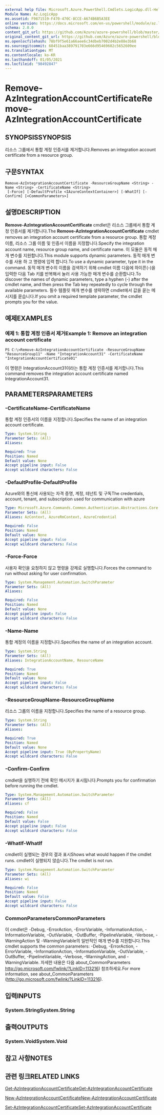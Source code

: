 ```yaml
---
external help file: Microsoft.Azure.PowerShell.Cmdlets.LogicApp.dll-Help.xml
Module Name: Az.LogicApp
ms.assetid: F9871519-F470-470C-8CCE-A674B6B5A3EE
online version: https://docs.microsoft.com/en-us/powershell/module/az.logicapp/remove-azintegrationaccountcertificate
schema: 2.0.0
content_git_url: https://github.com/Azure/azure-powershell/blob/master/src/LogicApp/LogicApp/help/Remove-AzIntegrationAccountCertificate.md
original_content_git_url: https://github.com/Azure/azure-powershell/blob/master/src/LogicApp/LogicApp/help/Remove-AzIntegrationAccountCertificate.md
ms.openlocfilehash: 78bf9f5e61a66aee6c34dbeb7002d4b2e88e3b68
ms.sourcegitcommit: 68451baa389791703e666d95469602c5652609ee
ms.translationtype: MT
ms.contentlocale: ko-KR
ms.lasthandoff: 01/05/2021
ms.locfileid: "98492847"
---
```

# <span data-ttu-id="26f86-101">Remove-AzIntegrationAccountCertificate</span><span class="sxs-lookup"><span data-stu-id="26f86-101">Remove-AzIntegrationAccountCertificate</span></span>

## <span data-ttu-id="26f86-102">SYNOPSIS</span><span class="sxs-lookup"><span data-stu-id="26f86-102">SYNOPSIS</span></span>
<span data-ttu-id="26f86-103">리소스 그룹에서 통합 계정 인증서를 제거합니다.</span><span class="sxs-lookup"><span data-stu-id="26f86-103">Removes an integration account certificate from a resource group.</span></span>

## <span data-ttu-id="26f86-104">구문</span><span class="sxs-lookup"><span data-stu-id="26f86-104">SYNTAX</span></span>

```
Remove-AzIntegrationAccountCertificate -ResourceGroupName <String> -Name <String> -CertificateName <String>
 [-Force] [-DefaultProfile <IAzureContextContainer>] [-WhatIf] [-Confirm] [<CommonParameters>]
```

## <span data-ttu-id="26f86-105">설명</span><span class="sxs-lookup"><span data-stu-id="26f86-105">DESCRIPTION</span></span>
<span data-ttu-id="26f86-106">**Remove-AzIntegrationAccountCertificate** cmdlet은 리소스 그룹에서 통합 계정 인증서를 제거합니다.</span><span class="sxs-lookup"><span data-stu-id="26f86-106">The **Remove-AzIntegrationAccountCertificate** cmdlet removes an integration account certificate from a resource group.</span></span>
<span data-ttu-id="26f86-107">통합 계정 이름, 리소스 그룹 이름 및 인증서 이름을 지정합니다.</span><span class="sxs-lookup"><span data-stu-id="26f86-107">Specify the integration account name, resource group name, and certificate name.</span></span>
<span data-ttu-id="26f86-108">이 모듈은 동적 매개 변수를 지원합니다.</span><span class="sxs-lookup"><span data-stu-id="26f86-108">This module supports dynamic parameters.</span></span>
<span data-ttu-id="26f86-109">동적 매개 변수를 사용 하 고 명령에 입력 합니다.</span><span class="sxs-lookup"><span data-stu-id="26f86-109">To use a dynamic parameter, type it in the command.</span></span>
<span data-ttu-id="26f86-110">동적 매개 변수의 이름을 검색하기 위해 cmdlet 이름 다음에 하이픈(-)을 입력한 다음 Tab 키를 반복해서 눌러 사용 가능한 매개 변수를 순환합니다.</span><span class="sxs-lookup"><span data-stu-id="26f86-110">To discover the names of dynamic parameters, type a hyphen (-) after the cmdlet name, and then press the Tab key repeatedly to cycle through the available parameters.</span></span>
<span data-ttu-id="26f86-111">필수 템플릿 매개 변수를 생략하면 cmdlet에서 값을 묻는 메시지를 묻습니다.</span><span class="sxs-lookup"><span data-stu-id="26f86-111">If you omit a required template parameter, the cmdlet prompts you for the value.</span></span>

## <span data-ttu-id="26f86-112">예제</span><span class="sxs-lookup"><span data-stu-id="26f86-112">EXAMPLES</span></span>

### <span data-ttu-id="26f86-113">예제 1: 통합 계정 인증서 제거</span><span class="sxs-lookup"><span data-stu-id="26f86-113">Example 1: Remove an integration account certificate</span></span>
```
PS C:\>Remove-AzIntegrationAccountCertificate -ResourceGroupName "ResourceGroup11" -Name "IntegrationAccount31" -CertificateName "IntegrationAccountCertificate01"
```

<span data-ttu-id="26f86-114">이 명령은 IntegrationAccount31이라는 통합 계정 인증서를 제거합니다.</span><span class="sxs-lookup"><span data-stu-id="26f86-114">This command removes the integration account certificate named IntegrationAccount31.</span></span>

## <span data-ttu-id="26f86-115">PARAMETERS</span><span class="sxs-lookup"><span data-stu-id="26f86-115">PARAMETERS</span></span>

### <span data-ttu-id="26f86-116">-CertificateName</span><span class="sxs-lookup"><span data-stu-id="26f86-116">-CertificateName</span></span>
<span data-ttu-id="26f86-117">통합 계정 인증서의 이름을 지정합니다.</span><span class="sxs-lookup"><span data-stu-id="26f86-117">Specifies the name of an integration account certificate.</span></span>

```yaml
Type: System.String
Parameter Sets: (All)
Aliases:

Required: True
Position: Named
Default value: None
Accept pipeline input: False
Accept wildcard characters: False
```

### <span data-ttu-id="26f86-118">-DefaultProfile</span><span class="sxs-lookup"><span data-stu-id="26f86-118">-DefaultProfile</span></span>
<span data-ttu-id="26f86-119">Azure와의 통신에 사용되는 자격 증명, 계정, 테넌트 및 구독</span><span class="sxs-lookup"><span data-stu-id="26f86-119">The credentials, account, tenant, and subscription used for communication with azure</span></span>

```yaml
Type: Microsoft.Azure.Commands.Common.Authentication.Abstractions.Core.IAzureContextContainer
Parameter Sets: (All)
Aliases: AzContext, AzureRmContext, AzureCredential

Required: False
Position: Named
Default value: None
Accept pipeline input: False
Accept wildcard characters: False
```

### <span data-ttu-id="26f86-120">-Force</span><span class="sxs-lookup"><span data-stu-id="26f86-120">-Force</span></span>
<span data-ttu-id="26f86-121">사용자 확인을 요청하지 않고 명령을 강제로 실행합니다.</span><span class="sxs-lookup"><span data-stu-id="26f86-121">Forces the command to run without asking for user confirmation.</span></span>

```yaml
Type: System.Management.Automation.SwitchParameter
Parameter Sets: (All)
Aliases:

Required: False
Position: Named
Default value: None
Accept pipeline input: False
Accept wildcard characters: False
```

### <span data-ttu-id="26f86-122">-Name</span><span class="sxs-lookup"><span data-stu-id="26f86-122">-Name</span></span>
<span data-ttu-id="26f86-123">통합 계정의 이름을 지정합니다.</span><span class="sxs-lookup"><span data-stu-id="26f86-123">Specifies the name of an integration account.</span></span>

```yaml
Type: System.String
Parameter Sets: (All)
Aliases: IntegrationAccountName, ResourceName

Required: True
Position: Named
Default value: None
Accept pipeline input: False
Accept wildcard characters: False
```

### <span data-ttu-id="26f86-124">-ResourceGroupName</span><span class="sxs-lookup"><span data-stu-id="26f86-124">-ResourceGroupName</span></span>
<span data-ttu-id="26f86-125">리소스 그룹의 이름을 지정합니다.</span><span class="sxs-lookup"><span data-stu-id="26f86-125">Specifies the name of a resource group.</span></span>

```yaml
Type: System.String
Parameter Sets: (All)
Aliases:

Required: True
Position: Named
Default value: None
Accept pipeline input: True (ByPropertyName)
Accept wildcard characters: False
```

### <span data-ttu-id="26f86-126">-Confirm</span><span class="sxs-lookup"><span data-stu-id="26f86-126">-Confirm</span></span>
<span data-ttu-id="26f86-127">cmdlet을 실행하기 전에 확인 메시지가 표시됩니다.</span><span class="sxs-lookup"><span data-stu-id="26f86-127">Prompts you for confirmation before running the cmdlet.</span></span>

```yaml
Type: System.Management.Automation.SwitchParameter
Parameter Sets: (All)
Aliases: cf

Required: False
Position: Named
Default value: False
Accept pipeline input: False
Accept wildcard characters: False
```

### <span data-ttu-id="26f86-128">-WhatIf</span><span class="sxs-lookup"><span data-stu-id="26f86-128">-WhatIf</span></span>
<span data-ttu-id="26f86-129">cmdlet이 실행되는 경우의 결과 표시</span><span class="sxs-lookup"><span data-stu-id="26f86-129">Shows what would happen if the cmdlet runs.</span></span>
<span data-ttu-id="26f86-130">cmdlet이 실행되지 않습니다.</span><span class="sxs-lookup"><span data-stu-id="26f86-130">The cmdlet is not run.</span></span>

```yaml
Type: System.Management.Automation.SwitchParameter
Parameter Sets: (All)
Aliases: wi

Required: False
Position: Named
Default value: False
Accept pipeline input: False
Accept wildcard characters: False
```

### <span data-ttu-id="26f86-131">CommonParameters</span><span class="sxs-lookup"><span data-stu-id="26f86-131">CommonParameters</span></span>
<span data-ttu-id="26f86-132">이 cmdlet은 -Debug, -ErrorAction, -ErrorVariable, -InformationAction, -InformationVariable, -OutVariable, -OutBuffer, -PipelineVariable, -Verbose, -WarningAction 및 -WarningVariable의 일반적인 매개 변수를 지원합니다.</span><span class="sxs-lookup"><span data-stu-id="26f86-132">This cmdlet supports the common parameters: -Debug, -ErrorAction, -ErrorVariable, -InformationAction, -InformationVariable, -OutVariable, -OutBuffer, -PipelineVariable, -Verbose, -WarningAction, and -WarningVariable.</span></span> <span data-ttu-id="26f86-133">자세한 내용은 다음 about_CommonParameters http://go.microsoft.com/fwlink/?LinkID=113216) 참조하세요.</span><span class="sxs-lookup"><span data-stu-id="26f86-133">For more information, see about_CommonParameters (http://go.microsoft.com/fwlink/?LinkID=113216).</span></span>

## <span data-ttu-id="26f86-134">입력</span><span class="sxs-lookup"><span data-stu-id="26f86-134">INPUTS</span></span>

### <span data-ttu-id="26f86-135">System.String</span><span class="sxs-lookup"><span data-stu-id="26f86-135">System.String</span></span>

## <span data-ttu-id="26f86-136">출력</span><span class="sxs-lookup"><span data-stu-id="26f86-136">OUTPUTS</span></span>

### <span data-ttu-id="26f86-137">System.Void</span><span class="sxs-lookup"><span data-stu-id="26f86-137">System.Void</span></span>

## <span data-ttu-id="26f86-138">참고 사항</span><span class="sxs-lookup"><span data-stu-id="26f86-138">NOTES</span></span>

## <span data-ttu-id="26f86-139">관련 링크</span><span class="sxs-lookup"><span data-stu-id="26f86-139">RELATED LINKS</span></span>

[<span data-ttu-id="26f86-140">Get-AzIntegrationAccountCertificate</span><span class="sxs-lookup"><span data-stu-id="26f86-140">Get-AzIntegrationAccountCertificate</span></span>](./Get-AzIntegrationAccountCertificate.md)

[<span data-ttu-id="26f86-141">New-AzIntegrationAccountCertificate</span><span class="sxs-lookup"><span data-stu-id="26f86-141">New-AzIntegrationAccountCertificate</span></span>](./New-AzIntegrationAccountCertificate.md)

[<span data-ttu-id="26f86-142">Set-AzIntegrationAccountCertificate</span><span class="sxs-lookup"><span data-stu-id="26f86-142">Set-AzIntegrationAccountCertificate</span></span>](./Set-AzIntegrationAccountCertificate.md)


